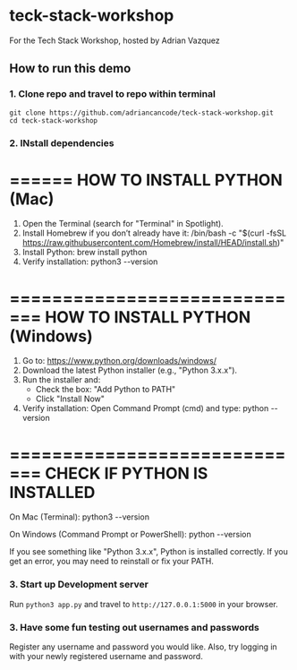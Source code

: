 # teck-stack-workshop
For the Tech Stack Workshop, hosted by Adrian Vazquez
## How to run this demo
### 1. Clone repo and travel to repo within terminal
```
git clone https://github.com/adriancancode/teck-stack-workshop.git
cd teck-stack-workshop
```
### 2. INstall dependencies
 ======
 HOW TO INSTALL PYTHON (Mac)
=======
1. Open the Terminal (search for "Terminal" in Spotlight).
2. Install Homebrew if you don’t already have it:
   /bin/bash -c "$(curl -fsSL https://raw.githubusercontent.com/Homebrew/install/HEAD/install.sh)"
3. Install Python:
   brew install python
4. Verify installation:
   python3 --version


=============================
 HOW TO INSTALL PYTHON (Windows)
=============================
1. Go to: https://www.python.org/downloads/windows/
2. Download the latest Python installer (e.g., "Python 3.x.x").
3. Run the installer and:
   - Check the box: "Add Python to PATH"
   - Click "Install Now"
4. Verify installation:
   Open Command Prompt (cmd) and type:
   python --version


=============================
 CHECK IF PYTHON IS INSTALLED
=============================
On Mac (Terminal):
   python3 --version

On Windows (Command Prompt or PowerShell):
   python --version

If you see something like "Python 3.x.x", Python is installed correctly.
If you get an error, you may need to reinstall or fix your PATH.

### 3. Start up Development server
Run `python3 app.py` and travel to `http://127.0.0.1:5000` in your browser.
### 3. Have some fun testing out usernames and passwords
Register any username and password you would like.  Also, try logging in with your newly registered username and password.
